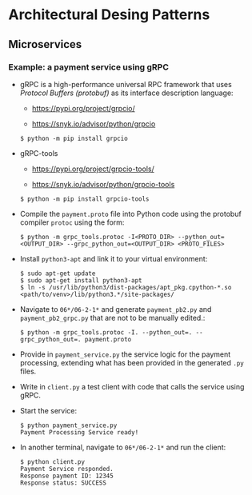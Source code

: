 # Architectural Desing Patterns

## Microservices

### Example: a payment service using gRPC

- gRPC is a high-performance universal RPC framework
that uses *Protocol Buffers (protobuf)* as its interface description language:

  - https://pypi.org/project/grpcio/

  - https://snyk.io/advisor/python/grpcio

  ```unix
  $ python -m pip install grpcio
  ```

- gRPC-tools

  - https://pypi.org/project/grpcio-tools/
  
  - https://snyk.io/advisor/python/grpcio-tools

  ```unix
  $ python -m pip install grpcio-tools
  ```

- Compile the `payment.proto` file into Python code using the protobuf compiler `protoc` using the form:

  ```unix
  $ python -m grpc_tools.protoc -I<PROTO_DIR> --python_out=<OUTPUT_DIR> --grpc_python_out=<OUTPUT_DIR> <PROTO_FILES>
  ```

- Install `python3-apt` and link it to your virtual environment:

  ```unix
  $ sudo apt-get update
  $ sudo apt-get install python3-apt
  $ ln -s /usr/lib/python3/dist-packages/apt_pkg.cpython-*.so <path/to/venv>/lib/python3.*/site-packages/
  ```

- Navigate to `06*/06-2-1*` and generate `payment_pb2.py` and `payment_pb2_grpc.py` 
that are not to be manually edited.:
  
  ```
  $ python -m grpc_tools.protoc -I. --python_out=. --grpc_python_out=. payment.proto
  ```

- Provide in `payment_service.py` the service logic for the payment processing, 
extending what has been provided in the generated `.py` files. 

- Write in `client.py` a test client with code that calls the service using gRPC.

- Start the service:

  ```
  $ python payment_service.py
  Payment Processing Service ready!
  
  ```

- In another terminal, navigate to `06*/06-2-1*` and run the client:
  ```
  $ python client.py
  Payment Service responded.
  Response payment ID: 12345
  Response status: SUCCESS
  ```